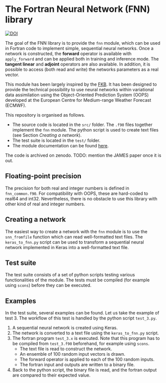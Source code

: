 
# The Fortran Neural Network (FNN) library

[![DOI](https://zenodo.org/badge/556721935.svg)](https://zenodo.org/badge/latestdoi/556721935)

The goal of the FNN library is to provide the `fnn` module, which can be used
in Fortran code to implement simple, sequential neural networks. Once a
network is constructed, the **forward** operator is available with
`apply_forward` and can be applied both in training and inference
mode. The **tangent linear** and **adjoint** operators are also available.
In addition, it is possible to access (both read
and write) the networks parameters as a real vector.

This module has been largely inspired by the 
[FKB](https://github.com/scientific-computing/FKB).
It has been designed to provide the technical possibility to use neural
networks within variational data assimilation using the Object-Oriented 
Prediction System (OOPS) developed at the European Centre for Medium-range 
Weather Forecast (ECMWF).

This repository is organised as follows.
- The source code is located in the `src/` folder. The `.f90` files together
implement the `fnn` module. The python script is used to create text files
(see Section *Creating a network*).
- The test suite is located in the `test/` folder.
- The module documentation can be found [here](https://cerea-daml.github.io/fnn/index.html).

The code is archived on zenodo. TODO: mention the JAMES paper once it is out.

## Floating-point precision

The precision for both real and integer numbers is defined in `fnn_common.f90`.
For compatibility with OOPS, these are hard-coded to real64 and int32.
Nevertheless, there is no obstacle to use this library with other kind of real
and integer numbers.

## Creating a network

The easiest way to create a network with the `fnn` module is to use the
`snn_fromfile` function which can read well-formatted text files.
The `keras_to_fnn.py` script can be used to transform a sequential
neural network implemented in Keras into a well-formatted text file.

## Test suite

The test suite consists of a set of python scripts testing various functionalities
of the module. The tests must be compiled (for example using `scons`) before they
can be executed.

## Examples

In the test suite, several examples can be found. Let us take the example
of test 3. The workflow of this test is handled by the python script `test_3.py`.
1. A sequential neural network is created using Keras.
2. The network is converted to a text file using the `keras_to_fnn.py` script.
3. The fortran program `test_3.x` is executed. Note that this program has to be
compiled from `test_3.f90` beforehand, for example using `scons`.
    - The text file is read to construct the network.
    - An ensemble of 100 random input vectors is drawn.
    - The forward operator is applied to each of the 100 random inputs.
    - The fortran input and outputs are written to a binary file.
4. Back to the python script, the binary file is read, and the fortran
output are compared to their expected value.

